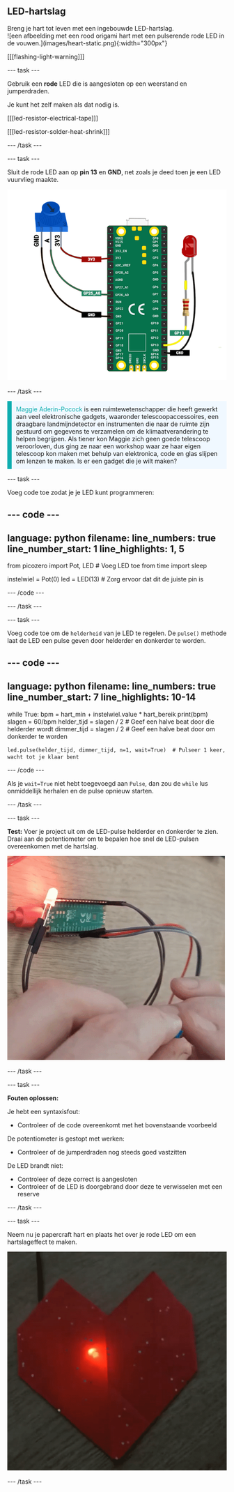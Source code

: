 ## LED-hartslag

<div style="display: flex; flex-wrap: wrap">
<div style="flex-basis: 200px; flex-grow: 1; margin-right: 15px;">
Breng je hart tot leven met een ingebouwde LED-hartslag.
</div>
<div>
![een afbeelding met een rood origami hart met een pulserende rode LED in de vouwen.](images/heart-static.png){:width="300px"}
</div>
</div>

[[[flashing-light-warning]]]

--- task ---

Gebruik een **rode** LED die is aangesloten op een weerstand en jumperdraden.

Je kunt het zelf maken als dat nodig is.

[[[led-resistor-electrical-tape]]]

[[[led-resistor-solder-heat-shrink]]]

--- /task ---

--- task ---

Sluit de rode LED aan op **pin 13** en **GND**, net zoals je deed toen je een LED vuurvlieg maakte.

![Een potentiometer en een rode LED die zijn aangesloten op een Raspberry Pi Pico.](images/pot-led-circuit.png)

--- /task ---

<p style="border-left: solid; border-width:10px; border-color: #0faeb0; background-color: aliceblue; padding: 10px;">
<span style="color: #0faeb0">Maggie Aderin-Pocock</span> is een ruimtewetenschapper die heeft gewerkt aan veel elektronische gadgets, waaronder telescoopaccessoires, een draagbare landmijndetector en instrumenten die naar de ruimte zijn gestuurd om gegevens te verzamelen om de klimaatverandering te helpen begrijpen. Als tiener kon Maggie zich geen goede telescoop veroorloven, dus ging ze naar een workshop waar ze haar eigen telescoop kon maken met behulp van elektronica, code en glas slijpen om lenzen te maken. Is er een gadget die je wilt maken?</p>

--- task ---

Voeg code toe zodat je je LED kunt programmeren:

--- code ---
---
language: python
filename: 
line_numbers: true
line_number_start: 1
line_highlights: 1, 5
---
from picozero import Pot, LED # Voeg LED toe
from time import sleep

instelwiel = Pot(0)
led = LED(13) # Zorg ervoor dat dit de juiste pin is

--- /code ---

--- /task ---

--- task ---

Voeg code toe om de `helderheid` van je LED te regelen. De `pulse()` methode laat de LED een pulse geven door helderder en donkerder te worden.

--- code ---
---
language: python
filename: 
line_numbers: true
line_number_start: 7
line_highlights: 10-14
---
while True: 
    bpm = hart_min + instelwiel.value * hart_bereik
    print(bpm)
    slagen = 60/bpm
    helder_tijd = slagen / 2 # Geef een halve beat door die helderder wordt
    dimmer_tijd = slagen / 2 # Geef een halve beat door om donkerder te worden

    led.pulse(helder_tijd, dimmer_tijd, n=1, wait=True)  # Pulseer 1 keer, wacht tot je klaar bent

--- /code ---

Als je `wait=True` niet hebt toegevoegd aan `Pulse`, dan zou de `while` lus onmiddellijk herhalen en de pulse opnieuw starten.

--- /task ---

--- task ---

**Test:** Voer je project uit om de LED-pulse helderder en donkerder te zien. Draai aan de potentiometer om te bepalen hoe snel de LED-pulsen overeenkomen met de hartslag.

![Geanimeerde gif die laat zien dat de LED knippert door de helderheid te wijzigen.](images/pulse-test.gif)

--- /task ---

--- task ---

**Fouten oplossen:**

Je hebt een syntaxisfout:
+ Controleer of de code overeenkomt met het bovenstaande voorbeeld

De potentiometer is gestopt met werken:
+ Controleer of de jumperdraden nog steeds goed vastzitten

De LED brandt niet:
+ Controleer of deze correct is aangesloten
+ Controleer of de LED is doorgebrand door deze te verwisselen met een reserve

--- /task ---


--- task ---

Neem nu je papercraft hart en plaats het over je rode LED om een hartslageffect te maken.

![Geanimeerde gif die laat zien dat de LED door het hart van het papier beweegt.](images/heartbeat.gif)

--- /task ---



